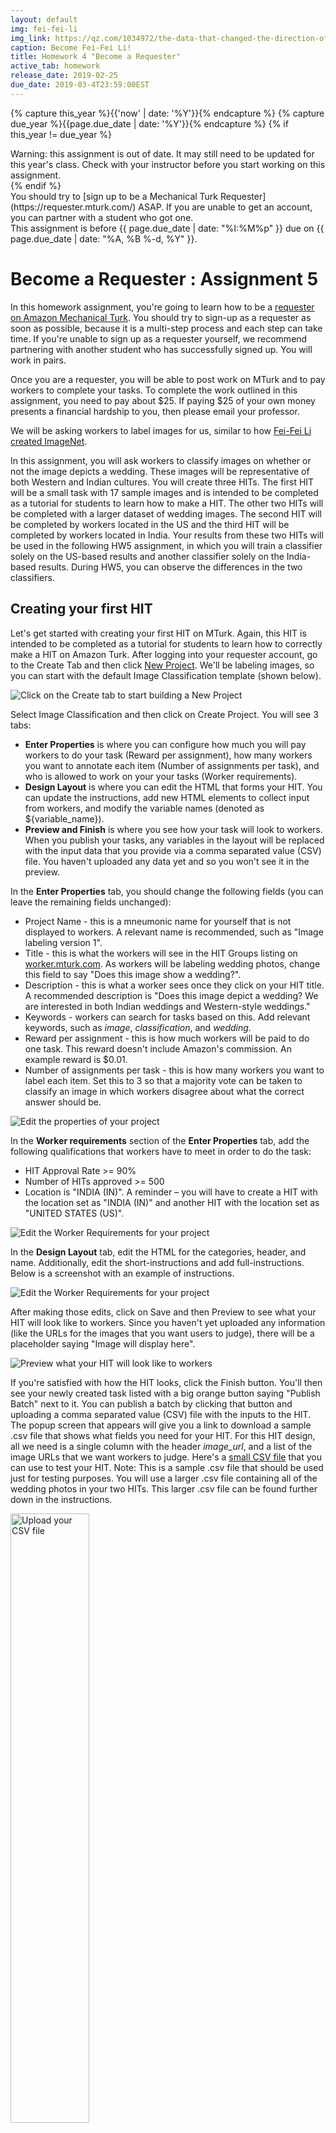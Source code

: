 ```yaml
---
layout: default
img: fei-fei-li
img_link: https://qz.com/1034972/the-data-that-changed-the-direction-of-ai-research-and-possibly-the-world/
caption: Become Fei-Fei Li!
title: Homework 4 "Become a Requester"
active_tab: homework
release_date: 2019-02-25
due_date: 2019-03-4T23:59:00EST
---
```


<!-- Check whether the assignment is up to date -->
{% capture this_year %}{{'now' | date: '%Y'}}{% endcapture %}
{% capture due_year %}{{page.due_date | date: '%Y'}}{% endcapture %}
{% if this_year != due_year %} 
<div class="alert alert-danger">
Warning: this assignment is out of date.  It may still need to be updated for this year's class.  Check with your instructor before you start working on this assignment.
</div>
{% endif %}
<!-- End of check whether the assignment is up to date -->


<div class="alert alert-danger" markdown="1">
You should try to [sign up to be a Mechanical Turk Requester](https://requester.mturk.com/)  ASAP.  If you are unable to get an account, you can partner with a student who got one. 
</div>

<div class="alert alert-info">
This assignment is before {{ page.due_date | date: "%I:%M%p" }} due on {{ page.due_date | date: "%A, %B %-d, %Y" }}. 
</div>



Become a Requester<span class="text-muted"> : Assignment 5</span> 
=============================================================

In this homework assignment, you're going to learn how to be a [requester on Amazon Mechanical Turk](https://requester.mturk.com/).  You should try to sign-up as a requester as soon as possible, because it is a multi-step process and each step can take time.  If you're unable to sign up as a requester yourself, we recommend partnering with another student who has successfully signed up. You will work in pairs.

Once you are a requester, you will be able to post work on MTurk and to pay workers to complete your tasks.  To complete the work outlined in this assignment, you need to pay about $25.  If paying $25 of your own money presents a financial hardship to you, then please email your professor.

We will be asking workers to label images for us, similar to how [Fei-Fei Li created ImageNet](https://qz.com/1034972/the-data-that-changed-the-direction-of-ai-research-and-possibly-the-world/).

In this assignment, you will ask workers to classify images on whether or not the image depicts a wedding. These images will be representative of both Western and Indian cultures. You will create three HITs. The first HIT will be a small task with 17 sample images and is intended to be completed as a tutorial for students to learn how to make a HIT. The other two HITs will be completed with a larger dataset of wedding images. The second HIT will be completed by workers located in the US and the third HIT will be completed by workers located in India. Your results from these two HITs will be used in the following HW5 assignment, in which you will train a classifier solely on the US-based results and another classifier solely on the India-based results. During HW5, you can observe the differences in the two classifiers. 

## Creating your first HIT

Let's get started with creating your first HIT on MTurk. Again, this HIT is intended to be completed as a tutorial for students to learn how to correctly make a HIT on Amazon Turk. After logging into your requester account, go to the Create Tab and then click [New Project](](https://requester.mturk.com/create/projects/new)).  We'll be labeling images, so you can start with the default Image Classification template (shown below).

<img src="images/requester-step-1a.png" alt="Click on the Create tab to start building a New Project" class="img-responsive" />

Select Image Classification and then click on Create Project.  You will see 3 tabs: 
* **Enter Properties** is where you can configure how much you will pay workers to do your task (Reward per assignment), how many workers you want to annotate each item (Number of assignments per task), and who is allowed to work on your your tasks (Worker requirements).
* **Design Layout** is where you can edit the HTML that forms your HIT.  You can update the instructions,  add new HTML elements to collect input from workers, and modify the variable names (denoted as ${variable_name}).
* **Preview and Finish** is where you see how your task will look to workers.  When you publish your tasks, any variables in the layout will be replaced with the input data that you provide via a comma separated value (CSV) file.  You haven't uploaded any data yet and so you won't see it in the preview.

In the **Enter Properties** tab, you should change the following fields (you can leave the remaining fields unchanged):
* Project Name - this is a mneumonic name for yourself that is not displayed to workers. A relevant name is recommended, such as "Image labeling version 1".
* Title - this is what the workers will see in the HIT Groups listing on [worker.mturk.com](https://worker.mturk.com).  As workers will be labeling wedding photos, change this field to say "Does this image show a wedding?".
* Description - this is what a worker sees once they click on your HIT title. A recommended description is "Does this image depict a wedding?  We are interested in both Indian weddings and Western-style weddings."
* Keywords - workers can search for tasks based on this.  Add relevant keywords, such as *image*, *classification*, and *wedding*.
* Reward per assignment - this is how much workers will be paid to do one task. This reward doesn't include Amazon's commission. An example reward is $0.01.
* Number of assignments per task - this is how many workers you want to label each item. Set this to 3 so that a majority vote can be taken to classify an image in which workers disagree about what the correct answer should be.


<img src="images/requester-step-2.png" alt="Edit the properties of your project" class="img-responsive" />


In the **Worker requirements** section of the **Enter Properties** tab, add the following qualifications that workers have to meet in order to do the task:
* HIT Approval Rate >= 90%
* Number of HITs approved >= 500
* Location is "INDIA (IN)". A reminder – you will have to create a HIT with the location set as "INDIA (IN)" and another HIT with the location set as "UNITED STATES (US)".

<img src="images/requester-step-3.png" alt="Edit the Worker Requirements for your project" class="img-responsive" />

In the **Design Layout** tab, edit the HTML for the categories, header, and name. Additionally, edit the short-instructions and add full-instructions. Below is a screenshot with an example of instructions.

<img src="images/requester-step-4a.png" alt="Edit the Worker Requirements for your project" class="img-responsive" />

After making those edits, click on Save and then Preview to see what your HIT will look like to workers.   Since you haven't yet uploaded any information (like the URLs for the images that you want users to judge), there will be a placeholder saying "Image will display here".  

<img src="images/requester-step-5a.png" alt="Preview what your HIT will look like to workers" class="img-responsive" />

If you're satisfied with how the HIT looks, click the Finish button.  You'll then see your newly created task listed with a big orange button saying "Publish Batch" next to it.  You can publish a batch by clicking that button and uploading a comma separated value (CSV) file with the inputs to the HIT.  The popup screen that appears will give you a link to download a sample .csv file that shows what fields you need for your HIT.  For this HIT design, all we need is a single column with the header *image_url*, and a list of the image URLs that we want workers to judge.  Here's a [small CSV file](assignments/downloads/wedding-photos-small.csv) that you can use to test your HIT. Note: This is a sample .csv file that should be used just for testing purposes. You will use a larger .csv file containing all of the wedding photos in your two HITs. This larger .csv file can be found further down in the instructions. 


<img src="images/requester-step-6.png" alt="Upload your CSV file" class="img-responsive" width="50%"/>

After uploading your .csv file, you can preview the HITs with the data populating them. There's a "Next HIT" button that will let you click through and preview multiple assignments. This is useful to confirm that your image links are all working properly.  


<img src="images/requester-step-7a.png" alt="Preview what your HIT will look like to workers" class="img-responsive" />

If you're happy with how the HITs look, click the big orange "Next" button at the bottom.  You'll then see a summary screen that gives details about the HIT including how much it will cost.  Publish your task for Turkers to work on by clicking on the big orange "Publish" button.


<img src="images/requester-step-8.png" alt="Confirm the cost before you publish" class="img-responsive" />

Your HITs will be posted to MTurk.  Once work has begun, you can monitor progress in the [Manage tab](https://requester.mturk.com/manage). You'll see a green progress bar showing how many of them have been completed. 


<img src="images/requester-step-9.png" alt="Confirm the cost before you publish" class="img-responsive" />

You can see the individual responses by clicking on the "Review Results" link above the progress bar.  On this screen you'll see:
* The HIT ID - notice that there are 3 HIT IDs that are all identical, since we asked 3 workers to annotate each item. 
* The Worker ID of the workers who completed each HIT.
* The Approval Rate for the worker - this is how many of the worker's tasks we have approved in the past (not how many all requesters have approved - just us).
* Input.Image Url - the input field in the CSV that we uploaded.
* Image Contains.Label - the label that the worker picked.

<img src="images/requester-step-10.png" alt="Review the results from the workers" class="img-responsive" />

You can see that the three workers all said that the first URL did not show a wedding.  This is the image that they said doesn't show a wedding:

<img src="images/weddings-indian-languages_gujarati_7268_01.jpg" alt="This doesn't show a wedding" class="img-responsive" width="33%" />


Three workers said that the second URL did show a wedding.  This is the image that does show a wedding:

<img src="images/weddings-indian-languages_hindi_7246_01.jpg" alt="This does show a wedding" class="img-responsive" width="33%" />


The Review Results screen will also let you approve or reject the Workers' submissions. It is recommended to go ahead and approve all the assignments for this tutorial HIT.

You can also download all of these results as a .csv file.  Here is the [results file](assignments/downloads/wedding-photos-small-Batch_3537650_batch_results.csv) from when Professor Callison-Burch created a test HIT with the 17 sample images. You can open the CSV file in a spreadsheet app. You'll notice that the CSV file has a lot of extra fields that include information about your HIT, including the properties that you included for it, and info about the amount of time that workers took to complete each assignment.  Columns in the results CSV that start with "Input." are the variables that were in the CSV that you uploaded.  Columns that start with "Answer." are the answers that the Turkers provided.



## Why are we labeling images of Indian weddings?

This assignment is directly connected to HW5. In HW5, you will create classifiers trained on the images and labels you receive from your HITs. As one classifier will be trained solely on the US-based results and another classifier solely on the India-based results, it is expected that there will be differences between the two models. The goal of these two assignments is to highlight the ability for human bias and beliefs ingrained in the training data to influence the predictive nature of ML models, which can cause unintended and sometimes negative consequences.

[AI encodes and magnifies bias](https://www.fast.ai/2019/01/29/five-scary-things/#bias), and [Google researchers](https://ai.google/research/pubs/pub46553) found that ImageNet and another popular dataset called Open Images "appear to exhibit an observable amerocentric and eurocentric representation bias," as demonstrated by the distribution of geographically identifiable images in the datasets, with 2/3 of the images from the Western world.


<img src="images/imagenet_pie_chart.jpg" alt="Chart from 'No Classification without Representation'" class="img-responsive" width="50%" />



In addition, classifiers trained on the datasets show "strong differences in the relative performance on images from different locales", with lower accuracy and confidence on images with labels related to people, like "bridegroom" and "police officer", from countries like India and China. The research helped inspire the [Inclusive Images Challenge](https://ai.googleblog.com/2018/09/introducing-inclusive-images-competition.html), run by Google in partnership with a top deep learning conference called NeurIPS, back in 2018.


<img src="images/bias-towards-western-weddings.png" alt="This classifier has no problem correctly labeling photos of Western weddings, but fails on pictures of weddings from other cultures" class="img-responsive" />


A different large-scale crowdsourced dataset, [The Massively Multilingual Image Dataset (MMID)](http://multilingual-images.org/), was created by Penn researchers to learn English translations for words in 100 foreign languages by scraping images for each foreign word and finding the English words that had the most "similar" images.



<img src="https://multilingual-images.org/resources/thumbnail_kucing-top5-cnn.png" alt="An image from the massively multilingual images dataset" class="img-responsive" width="50%"/>



MMID contains around 100 images for around 10,000 words in 100 foreign languages, providing an interesting source of data for improving the "geodiversity" of image classifiers. However, [the images for an English translation of a foreign word can be noisy](http://aclweb.org/anthology/P18-1239), as shown by crowdworkers who evaluated the relevance of images for a large subset of translations in 3 languages.


## What to do in this assignment

<div class="panel panel-info">
<div class="panel-heading" markdown="1">
#### Detailed Instructions
</div>
<div class="panel-body" markdown="1">


1. Upload the [zipped "Weddings Indian Languages" dataset](https://nets213-hw5.s3.amazonaws.com/weddings-indian-languages.zip) to Colab and run `!unzip "weddings-indian-languages.zip"` in a new cell. The dataset is composed of around 200-1000 images per language, for 8 languages spoken in India (Bengali, Gujarati, Hindi, Malayalam, Marathi, Punjabi, Tamil, and Telugu), taken from MMID. Repeat with [the "Weddings European Language" dataset](https://nets213-hw5.s3.amazonaws.com/weddings-european-language.zip).

2. Create a single list of all image_url filepaths to the photos found in both datasets. We recommend using the [glob module](https://docs.python.org/3/library/glob.html) with the appropriate wildcards to get a list of all the images. The format of the filepaths must be the same as that found in the sample "wedding-photos-small.csv" input file used in your tutorial HIT. For example, one image_url would look like: "https://s3.amazonaws.com/nets213-hw5/weddings-indian-languages/gujarati/7267/01.jpg". In other words, **you must add "https://s3.amazonaws.com/nets213-hw5/" to the beginning of each image file path**. Additionally, **shuffle all your rows**. You need to shuffle all your rows in a random fashion in order to randomize the images that the workers label. As it would be too costly to have all the images labeled, this randomization is necessary to get an even range of images. Save this Colab notebook, as you will be submitting a URL to it.

3. Save this list as a .csv file called "input.csv". This .csv file should be in the exact same format as that found in the sample "wedding-photos-small.csv" input file you used in your tutorial HIT. In the end, your input.csv file will contain all the image_url filepaths for both the Indian and European wedding folders. 

4. We have created an alternate HIT design that lets workers label 12 images at a time (here's a [screenshot](images/requester-step-11.png)).
Use the [HIT design that we provide](assignments/downloads/wedding-image-annotation-HIT-design-v2.txt) when designing your two HITs.

5. Using this alternate HIT design found above, create your second HIT with the same settings as the first tutorial HIT. This HIT should also have a worker location property of "INDIA (IN)". This second HIT will be completed by workers located in India. Confirm all your settings and publish your HIT. This second HIT should cost approximately $12.50. **Make sure to screenshot this page for the report**. 

6. Create your third HIT with the same settings, but with the worker location property of "UNITED STATES (US)". This third HIT will be completed by workers located in the US. Confirm all your settings and publish your HIT. This third HIT should cost approximately $12.50. **Make sure to screenshot this page for the report**. As your first tutorial HIT should cost approximately $1, second HIT as $12.50, and your third HIT as $12.50, the total expense per team should be approximately $26.

7. After these two HITs are completed by workers, download the results into two separate .csv files. These two files will be submitted on Gradescope. 

</div>
</div>

<div class="panel panel-primary" id="questions">
<div class="panel-heading" markdown="1">
#### Report
</div>
<div class="panel-body" markdown="1">

Below are the questions that you will be asked to answer about this assignment. Please turn in your answers in a PDF for Homework 4 on Gradescope.

1. What is the link to your Colab notebook?
2. Attach screenshots of the pages confirming the settings of your second HIT (India-based workers) and third HIT (US-based workers).
3. If you had more time to work on this HIT, what additional things would you add in the creation or processing of the HIT for better quality control and aggregation?
4. Calculate the cost of annotating images from the entire wedding dataset (Both Indian and European) on MTurk using the 1-image-per-HIT design that was described in the section “Your First HIT”. Compare this cost with the cost you obtained while using the multiple-images-per-HIT-design we gave you. Assume the “Reward per Assignment” in both the cases to be $0.01, and the “Number of Assignments per Task” to be 3. State any other assumptions necessary.
5. Calculate the cost of annotating the 35 million images in the MMID. For this question, you are free to choose any HIT design, and any values for “Reward per Assignment” and “Number of Assignments per task”.  State your reasons for choosing the design and these values. State any other assumptions necessary.
6. Next week you will use the results from your HITs to train classifiers. What differences could you expect between a classifier trained solely on the India-based worker labels and a classifier trained solely on the US-based worker labels?
7. Find a real life incident when bias within a model's training dataset caused unintended negative consequences. What were the consequences? Why did these unintended conseqences occur? What was the problem in the training dataset? What could have been done to prevent this incident from having occurred? 
</div>
</div>
